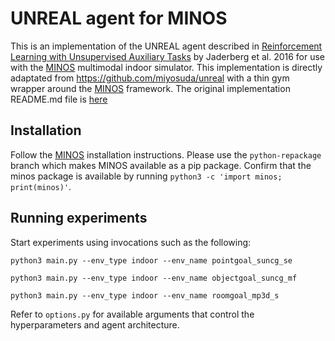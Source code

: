# UNREAL agent for MINOS

This is an implementation of the UNREAL agent described in [Reinforcement Learning with Unsupervised Auxiliary Tasks](https://arxiv.org/abs/1611.05397) by Jaderberg et al. 2016 for use with the [MINOS](https://github.com/minosworld/minos) multimodal indoor simulator.  This implementation is directly adaptated from https://github.com/miyosuda/unreal with a thin gym wrapper around the [MINOS](https://github.com/minosworld/minos) framework.  The original implementation README.md file is [here](README.unreal.md)

## Installation

Follow the [MINOS](https://github.com/minosworld/minos) installation instructions.  Please use the `python-repackage` branch which makes MINOS available as a pip package. Confirm that the minos package is available by running `python3 -c 'import minos; print(minos)'`.

## Running experiments

Start experiments using invocations such as the following:

`python3 main.py --env_type indoor --env_name pointgoal_suncg_se`

`python3 main.py --env_type indoor --env_name objectgoal_suncg_mf`

`python3 main.py --env_type indoor --env_name roomgoal_mp3d_s`

Refer to `options.py` for available arguments that control the hyperparameters and agent architecture.
